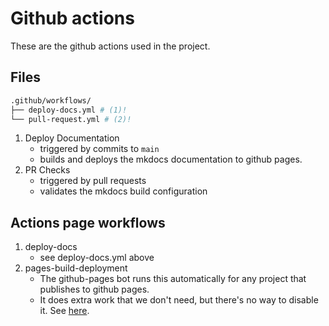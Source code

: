 # Github actions

These are the github actions used in the project.

## Files

```bash
.github/workflows/
├── deploy-docs.yml # (1)!
└── pull-request.yml # (2)!
```

1. Deploy Documentation
    - triggered by commits to `main`
    - builds and deploys the mkdocs documentation to github pages.
1. PR Checks
    - triggered by pull requests
    - validates the mkdocs build configuration

## Actions page workflows

1. deploy-docs
    - see deploy-docs.yml above
1. pages-build-deployment
    - The github-pages bot runs this automatically for any project that publishes to github pages.
    - It does extra work that we don't need, but there's no way to disable it. See [here](https://stackoverflow.com/questions/72079903/do-i-need-the-pages-build-deployment-github-action-when-i-have-another-action-f).
